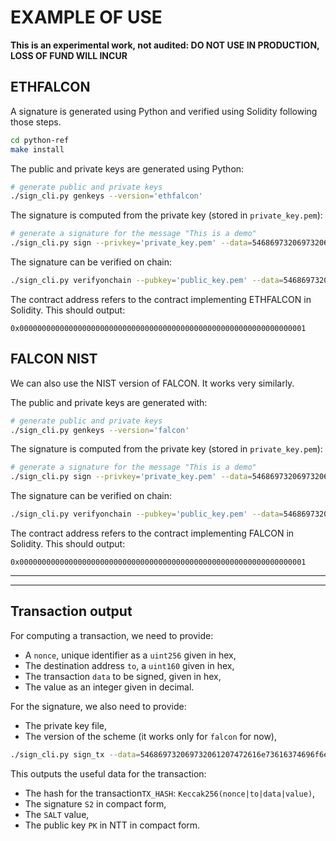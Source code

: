 
# EXAMPLE OF USE

**This is an experimental work, not audited: DO NOT USE IN PRODUCTION, LOSS OF FUND WILL INCUR**

## ETHFALCON

A signature is generated using Python and verified using Solidity following those steps.
```bash
cd python-ref
make install
```
The public and private keys are generated using Python:
```bash
# generate public and private keys
./sign_cli.py genkeys --version='ethfalcon'
```
The signature is computed from the private key (stored in `private_key.pem`):
```bash
# generate a signature for the message "This is a demo"
./sign_cli.py sign --privkey='private_key.pem' --data=546869732069732061207472616e73616374696f6e
```
The signature can be verified on chain:
```bash
./sign_cli.py verifyonchain --pubkey='public_key.pem' --data=546869732069732061207472616e73616374696f6e --signature='sig' --contractaddress='0xD2d8e3a5bCf8E177A627698176bC9a99E03D358D' --rpc='https://ethereum-holesky-rpc.publicnode.com'
```
The contract address refers to the contract implementing ETHFALCON in Solidity. This should output:
```
0x0000000000000000000000000000000000000000000000000000000000000001
```

## FALCON NIST

We can also use the NIST version of FALCON. It works very similarly.

The public and private keys are generated with:
```bash
# generate public and private keys
./sign_cli.py genkeys --version='falcon'
```
The signature is computed from the private key (stored in `private_key.pem`):
```bash
# generate a signature for the message "This is a demo"
./sign_cli.py sign --privkey='private_key.pem' --data=546869732069732061207472616e73616374696f6e
```
The signature can be verified on chain:
```bash
./sign_cli.py verifyonchain --pubkey='public_key.pem' --data=546869732069732061207472616e73616374696f6e --signature='sig' --contractaddress='0x5dc45800383d30c2c4c8f7e948090b38b22025f9' --rpc='https://ethereum-holesky-rpc.publicnode.com'
```
The contract address refers to the contract implementing FALCON in Solidity. This should output:
```
0x0000000000000000000000000000000000000000000000000000000000000001
```

___
___
## Transaction output

For computing a transaction, we need to provide:
* A `nonce`, unique identifier as a `uint256` given in hex,
* The destination address `to`, a `uint160` given in hex,
* The transaction `data` to be signed, given in hex,
* The value as an integer given in decimal.

For the signature, we also need to provide:
* The private key file,
* The version of the scheme (it works only for `falcon` for now),
```bash
./sign_cli.py sign_tx --data=546869732069732061207472616e73616374696f6e --privkey=private_key.pem --version='ethfalcon' --nonce=0123456789 --to=add4e55 --value=123
```
This outputs the useful data for the transaction:
* The hash for the transaction`TX_HASH`: `Keccak256(nonce|to|data|value)`,
* The signature `S2` in compact form,
* The `SALT` value,
* The public key `PK` in NTT in compact form.
